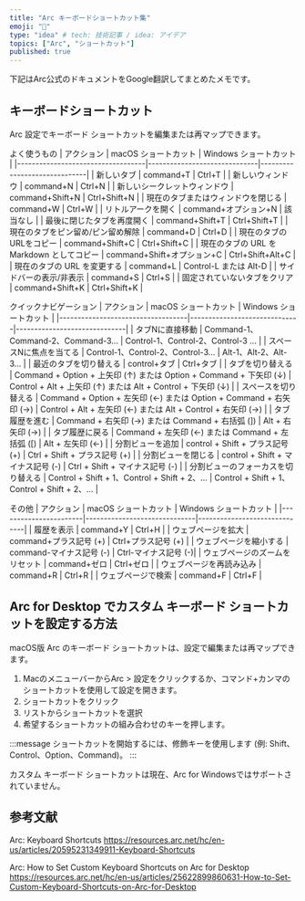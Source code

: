 ```yaml
---
title: "Arc キーボードショートカット集"
emoji: "🌟"
type: "idea" # tech: 技術記事 / idea: アイデア
topics: ["Arc", "ショートカット"]
published: true
---
```


下記はArc公式のドキュメントをGoogle翻訳してまとめたメモです。

## キーボードショートカット

Arc 設定でキーボード ショートカットを編集または再マップできます。 

よく使うもの
| アクション                        | macOS ショートカット          | Windows ショートカット       |
|-----------------------------------|------------------------------|------------------------------|
| 新しいタブ                        | command+T                   | Ctrl+T               |
| 新しいウィンドウ                  | command+N                   | Ctrl+N               |
| 新しいシークレットウィンドウ      | command+Shift+N             | Ctrl+Shift+N        |
| 現在のタブまたはウィンドウを閉じる | command+W                   | Ctrl+W               |
| リトルアークを開く                | command+オプション+N        | 該当なし                     |
| 最後に閉じたタブを再度開く        | command+Shift+T             | Ctrl+Shift+T        |
| 現在のタブをピン留め/ピン留め解除  | command+D                   | Ctrl+D               |
| 現在のタブのURLをコピー           | command+Shift+C             | Ctrl+Shift+C        |
| 現在のタブの URL を Markdown としてコピー | command+Shift+オプション+C | Ctrl+Shift+Alt+C    |
| 現在のタブの URL を変更する       | command+L                   | Control-L または Alt-D       |
| サイドバーの表示/非表示           | command+S                   | Ctrl+S               |
| 固定されていないタブをクリア       | command+Shift+K             | Ctrl+Shift+K        |
 
クイックナビゲーション
| アクション                        | macOS ショートカット          | Windows ショートカット       |
|-----------------------------------|------------------------------|------------------------------|
| タブNに直接移動                   | Command-1、Command-2、Command-3... | Control-1、Control-2、Control-3 ... |
| スペースNに焦点を当てる           | Control-1、Control-2、Control-3… | Alt-1、Alt-2、Alt-3…         |
| 最近のタブを切り替える            | control+タブ             | Ctrl+タブ             |
| タブを切り替える                  | Command + Option + 上矢印 (↑) または Option + Command + 下矢印 (↓) | Control + Alt + 上矢印 (↑) または Alt + Control + 下矢印 (↓) |
| スペースを切り替える              | Command + Option + 左矢印 (←) または Option + Command + 右矢印 (→) | Control + Alt + 左矢印 (←) または Alt + Control + 右矢印 (→) |
| タブ履歴を進む                    | Command + 右矢印 (→) または Command + 右括弧 (]) | Alt + 右矢印 (→)             |
| タブ履歴に戻る                    | Command + 左矢印 (←) または Command + 左括弧 ([) | Alt + 左矢印 (←)             |
| 分割ビューを追加                  | control + Shift + プラス記号 (+) | Ctrl + Shift + プラス記号 (+) |
| 分割ビューを閉じる                | control + Shift + マイナス記号 (-) | Ctrl + Shift + マイナス記号 (-) |
| 分割ビューのフォーカスを切り替える | Control + Shift + 1、Control + Shift + 2、... | Control + Shift + 1、Control + Shift + 2、... |
 
その他
| アクション            | macOS ショートカット          | Windows ショートカット       |
|-----------------------|------------------------------|------------------------------|
| 履歴を表示            | command+Y                   | Ctrl+H               |
| ウェブページを拡大    | command+プラス記号 (+)      | Ctrl+プラス記号 (+)  |
| ウェブページを縮小する | command-マイナス記号 (-)    | Ctrl-マイナス記号 (-)|
| ウェブページのズームをリセット | command+ゼロ              | Ctrl+ゼロ            |
| ウェブページを再読み込み | command+R                   | Ctrl+R               |
| ウェブページで検索    | command+F                   | Ctrl+F               |
 
## Arc for Desktop でカスタム キーボード ショートカットを設定する方法
macOS版 Arc のキーボード ショートカットは、設定で編集または再マップできます。

1. MacのメニューバーからArc > 設定をクリックするか、コマンド+カンマのショートカットを使用して設定を開きます。
2. ショートカットをクリック 
3. リストからショートカットを選択 
4. 希望するショートカットの組み合わせのキーを押します。

:::message
ショートカットを開始するには、修飾キーを使用します (例: Shift、Control、Option、Command)。
:::

カスタム キーボード ショートカットは現在、Arc for Windowsではサポートされていません。

## 参考文献

Arc: Keyboard Shortcuts
https://resources.arc.net/hc/en-us/articles/20595231349911-Keyboard-Shortcuts

Arc: How to Set Custom Keyboard Shortcuts on Arc for Desktop
https://resources.arc.net/hc/en-us/articles/25622899860631-How-to-Set-Custom-Keyboard-Shortcuts-on-Arc-for-Desktop